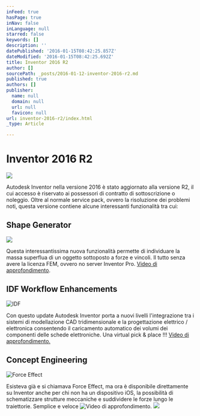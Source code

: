 ```yaml
---
inFeed: true
hasPage: true
inNav: false
inLanguage: null
starred: false
keywords: []
description: ''
datePublished: '2016-01-15T08:42:25.857Z'
dateModified: '2016-01-15T08:42:25.692Z'
title: Inventor 2016 R2
author: []
sourcePath: _posts/2016-01-12-inventor-2016-r2.md
published: true
authors: []
publisher:
  name: null
  domain: null
  url: null
  favicon: null
url: inventor-2016-r2/index.html
_type: Article

---
```

# Inventor 2016 R2
![](https://the-grid-user-content.s3-us-west-2.amazonaws.com/cef583ee-a122-4b2e-b110-6abf35fcd3b8.png)

Autodesk Inventor nella versione 2016 è stato aggiornato alla versione R2, il cui accesso è riservato ai possessori di contratto di sottoscrizione o noleggio. Oltre al normale service pack, ovvero la risoluzione dei problemi noti, questa versione contiene alcune interessanti funzionalità tra cui:

## Shape Generator
![](https://s3-us-west-2.amazonaws.com/the-grid-img/p/2b79caae5661755a43f3815b48eddf93951d28eb.png)

Questa interessantissima nuova funzionalità permette di individuare la massa superflua di un oggetto sottoposto a forze e vincoli. Il tutto senza avere la licenza FEM, ovvero no server Inventor Pro. [Video di approfondimento][0].

## IDF Workflow Enhancements
![IDF](https://s3-us-west-2.amazonaws.com/the-grid-img/p/0ae93873d2bd60bedad8a9730db10f80a9b92d6b.png)

Con questo update Autodesk Inventor porta a nuovi livelli l'integrazione tra i sistemi di modellazione CAD tridimensionale e la progettazione elettrico / elettronica consentendo il caricamento automatico dei volumi dei componenti delle schede elettroniche. Una virtual pick & place !!! [Video di approfondimento.][1]

## Concept Engineering
![Force Effect](https://s3-us-west-2.amazonaws.com/the-grid-img/p/ebb820b60c9f5128c2447d8ff516817e3f9f66eb.png)

Esisteva già e si chiamava Force Effect, ma ora è disponibile direttamente su Inventor anche per chi non ha un dispositivo iOS, la possibilità di schematizzare strutture meccaniche e suddividere le forze lungo le traiettorie. Semplice e veloce ![Video di approfondimento][2].
![](https://the-grid-user-content.s3-us-west-2.amazonaws.com/2f879754-7baf-4bbd-9328-4bf35168b0ed.png)

[0]: https://www.youtube.com/watch?v=ekskBq1HDQs
[1]: https://www.youtube.com/watch?v=pNkfHjCoxmg
[2]: https://www.youtube.com/watch?v=sRn80DA8cx8